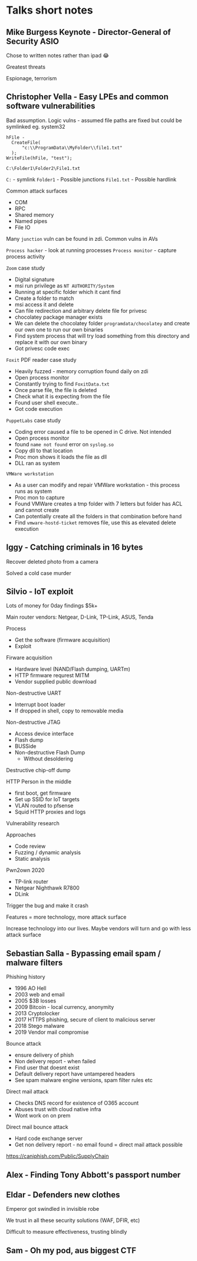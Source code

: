 # Talks short notes

## Mike Burgess Keynote - Director-General of Security ASIO

Chose to written notes rather than ipad 😂

Greatest threats

Espionage, terrorism

## Christopher Vella - Easy LPEs and common software vulnerabilities

Bad assumption. Logic vulns - assumed file paths are fixed but could be symlinked eg. system32

```
hFile -
  CreateFile(
      "c:\\ProgramData\\MyFolder\\file1.txt"
  ); 
WriteFile(hFile, "test");
```

`C:\Folder1\Folder2\File1.txt`

`C:` - symlink
`Folder1` - Possible junctions
`File1.txt` - Possible hardlink

Common attack surfaces
- COM
- RPC
- Shared memory
- Named pipes
- File IO

Many `junction` vuln can be found in zdi.
Common vulns in AVs

`Process hacker` - look at running processes
`Process monitor` - capture process activity

`Zoom` case study
- Digital signature
- msi run privilege as `NT AUTHORITY/System`
- Running at specific folder which it cant find
- Create a folder to match
- msi access it and delete
- Can file redirection and arbitrary delete file for privesc
- chocolatey package manager exists
- We can delete the chocolatey folder `programdata/chocolatey` and create our own one to run our own binaries
- Find system process that will try load something from this directory and replace it with our own binary
- Got privesc code exec

`Foxit` PDF reader case study
- Heavily fuzzed - memory corruption found daily on zdi
- Open process monitor
- Constantly trying to find `FoxitData.txt`
- Once parse file, the file is deleted
- Check what it is expecting from the file
- Found user shell execute.. 
- Got code execution

`PuppetLabs` case study
- Coding error caused a file to be opened in C drive. Not intended
- Open process monitor
- found `name not found` error on `syslog.so`
- Copy dll to that location
- Proc mon shows it loads the file as dll
- DLL ran as system

`VMWare workstation`
- As a user can modify and repair VMWare workstation - this process runs as system
- Proc mon to capture
- Found VMWare creates a tmp folder with 7 letters but folder has ACL and cannot create
- Can potentially create all the folders in that combination before hand
- Find `vmware-hostd-ticket` removes file, use this as elevated delete execution

## Iggy - Catching criminals in 16 bytes

Recover deleted photo from a camera

Solved a cold case murder

## Silvio - IoT exploit

Lots of money for 0day findings $5k+

Main router vendors: Netgear, D-Link, TP-Link, ASUS, Tenda

Process
- Get the software (firmware acquisition)
- Exploit

Firware acquisition
- Hardware level (NAND/Flash dumping, UARTm)
- HTTP firmware requrest MITM
- Vendor supplied public download

Non-destructive UART
- Interrupt boot loader
- If dropped in shell, copy to removable media

Non-destructive JTAG
- Access device interface
- Flash dump
- BUSSide
- Non-destructive Flash Dump
  - Without desoldering

Destructive chip-off dump

HTTP Person in the middle
- first boot, get firmware
- Set up SSID for IoT targets
- VLAN routed to pfsense
- Squid HTTP proxies and logs 

Vulnerability research

Approaches
- Code review
- Fuzzing / dynamic analysis
- Static analysis

Pwn2own 2020
- TP-link router
- Netgear Nighthawk R7800
- DLink

Trigger the bug and make it crash

Features = more technology, more attack surface

Increase technology into our lives. Maybe vendors will turn and go with less attack surface

## Sebastian Salla - Bypassing email spam / malware filters

Phishing history

- 1996 AO Hell
- 2003 web and email
- 2005 $3B losses
- 2009 Bitcoin - local currency, anonymity
- 2013 Cryptolocker
- 2017 HTTPS phishing, secure of client to malicious server
- 2018 Stego malware
- 2019 Vendor mail compromise

Bounce attack
- ensure delivery of phish
- Non delivery report - when failed
- Find user that doesnt exist
- Default delivery report have untampered headers
- See spam malware engine versions, spam filter rules etc

Direct mail attack
- Checks DNS record for existence of O365 account
- Abuses trust with cloud native infra
- Wont work on on prem

Direct mail bounce attack
- Hard code exchange server
- Get non delivery report - no email found = direct mail attack possible

https://caniphish.com/Public/SupplyChain

## Alex - Finding Tony Abbott's passport number

## Eldar - Defenders new clothes

Emperor got swindled in invisible robe

We trust in all these security solutions (WAF, DFIR, etc)

Difficult to measure effectiveness, trusting blindly

## Sam - Oh my pod, aus biggest CTF
